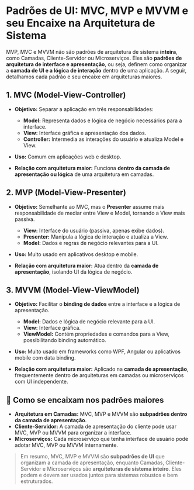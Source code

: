 # Padrões de UI: MVC, MVP e MVVM e seu Encaixe na Arquitetura de Sistema

MVP, MVC e MVVM não são padrões de arquitetura de sistema **inteira**, como Camadas, Cliente-Servidor ou Microserviços. Eles são **padrões de arquitetura de interface e apresentação**, ou seja, definem como organizar a **camada de UI e a lógica de interação** dentro de uma aplicação. A seguir, detalhamos cada padrão e seu encaixe em arquiteturas maiores.

## 1. MVC (Model-View-Controller)

* **Objetivo:** Separar a aplicação em três responsabilidades:

  * **Model:** Representa dados e lógica de negócio necessários para a interface.
  * **View:** Interface gráfica e apresentação dos dados.
  * **Controller:** Intermedia as interações do usuário e atualiza Model e View.
* **Uso:** Comum em aplicações web e desktop.
* **Relação com arquitetura maior:** Funciona **dentro da camada de apresentação ou lógica** de uma arquitetura em camadas.

## 2. MVP (Model-View-Presenter)

* **Objetivo:** Semelhante ao MVC, mas o **Presenter** assume mais responsabilidade de mediar entre View e Model, tornando a View mais passiva.

  * **View:** Interface do usuário (passiva, apenas exibe dados).
  * **Presenter:** Manipula a lógica de interação e atualiza a View.
  * **Model:** Dados e regras de negócio relevantes para a UI.
* **Uso:** Muito usado em aplicativos desktop e mobile.
* **Relação com arquitetura maior:** Atua dentro da **camada de apresentação**, isolando UI da lógica de negócio.

## 3. MVVM (Model-View-ViewModel)

* **Objetivo:** Facilitar o **binding de dados** entre a interface e a lógica de apresentação.

  * **Model:** Dados e lógica de negócio relevante para a UI.
  * **View:** Interface gráfica.
  * **ViewModel:** Contém propriedades e comandos para a View, possibilitando binding automático.
* **Uso:** Muito usado em frameworks como WPF, Angular ou aplicativos mobile com data binding.
* **Relação com arquitetura maior:** Aplicado na **camada de apresentação**, frequentemente dentro de arquiteturas em camadas ou microserviços com UI independente.

## 🔹 Como se encaixam nos padrões maiores

* **Arquitetura em Camadas:** MVC, MVP e MVVM são **subpadrões dentro da camada de apresentação**.
* **Cliente-Servidor:** A camada de apresentação do cliente pode usar MVC, MVP ou MVVM para organizar a interface.
* **Microserviços:** Cada microserviço que tenha interface de usuário pode adotar MVC, MVP ou MVVM internamente.

> Em resumo, MVC, MVP e MVVM são **subpadrões de UI** que organizam a camada de apresentação, enquanto Camadas, Cliente-Servidor e Microserviços são **arquiteturas de sistema inteiro**. Eles podem e devem ser usados juntos para sistemas robustos e bem estruturados.

